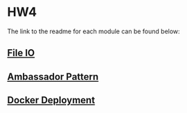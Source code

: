 # HW4
The link to the readme for each module can be found below:

[File IO](fileIo/README.md) 
---------


[Ambassador Pattern](Ambassador/README.md)
------------------

[Docker Deployment](Deployment/README.md)
---------------------

